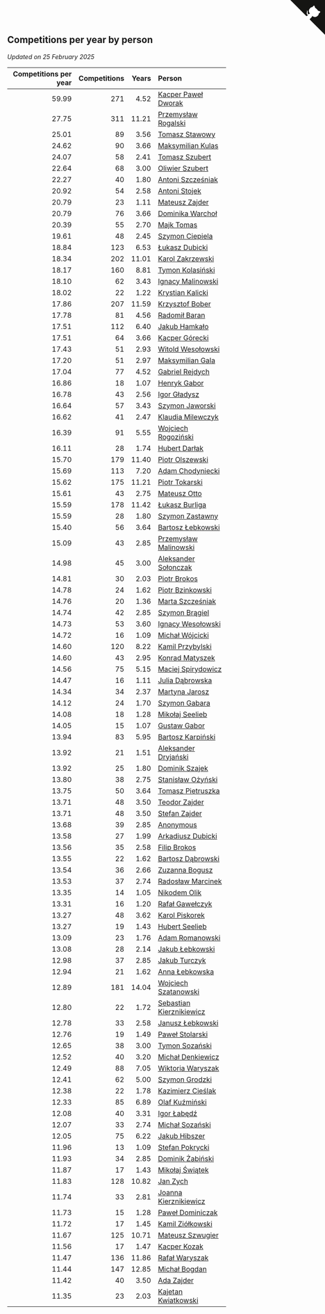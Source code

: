 ## Competitions per year by person

*Updated on 25 February 2025*

| Competitions per year | Competitions | Years | Person |
| ---: | ---: | ---: | :--- |
| 59.99 | 271 | 4.52 | [Kacper Paweł Dworak](https://www.worldcubeassociation.org/persons/2020DWOR01) |
| 27.75 | 311 | 11.21 | [Przemysław Rogalski](https://www.worldcubeassociation.org/persons/2013ROGA02) |
| 25.01 | 89 | 3.56 | [Tomasz Stawowy](https://www.worldcubeassociation.org/persons/2021STAW01) |
| 24.62 | 90 | 3.66 | [Maksymilian Kulas](https://www.worldcubeassociation.org/persons/2021KULA02) |
| 24.07 | 58 | 2.41 | [Tomasz Szubert](https://www.worldcubeassociation.org/persons/2022SZUB02) |
| 22.64 | 68 | 3.00 | [Oliwier Szubert](https://www.worldcubeassociation.org/persons/2022SZUB01) |
| 22.27 | 40 | 1.80 | [Antoni Szcześniak](https://www.worldcubeassociation.org/persons/2023SZCZ04) |
| 20.92 | 54 | 2.58 | [Antoni Stojek](https://www.worldcubeassociation.org/persons/2022STOJ03) |
| 20.79 | 23 | 1.11 | [Mateusz Zajder](https://www.worldcubeassociation.org/persons/2024ZAJD01) |
| 20.79 | 76 | 3.66 | [Dominika Warchoł](https://www.worldcubeassociation.org/persons/2021WARC01) |
| 20.39 | 55 | 2.70 | [Majk Tomas](https://www.worldcubeassociation.org/persons/2022TOMA05) |
| 19.61 | 48 | 2.45 | [Szymon Ciepiela](https://www.worldcubeassociation.org/persons/2022CIEP01) |
| 18.84 | 123 | 6.53 | [Łukasz Dubicki](https://www.worldcubeassociation.org/persons/2018DUBI01) |
| 18.34 | 202 | 11.01 | [Karol Zakrzewski](https://www.worldcubeassociation.org/persons/2014ZAKR01) |
| 18.17 | 160 | 8.81 | [Tymon Kolasiński](https://www.worldcubeassociation.org/persons/2016KOLA02) |
| 18.10 | 62 | 3.43 | [Ignacy Malinowski](https://www.worldcubeassociation.org/persons/2021MALI02) |
| 18.02 | 22 | 1.22 | [Krystian Kalicki](https://www.worldcubeassociation.org/persons/2023KALI10) |
| 17.86 | 207 | 11.59 | [Krzysztof Bober](https://www.worldcubeassociation.org/persons/2013BOBE01) |
| 17.78 | 81 | 4.56 | [Radomił Baran](https://www.worldcubeassociation.org/persons/2020BARA02) |
| 17.51 | 112 | 6.40 | [Jakub Hamkało](https://www.worldcubeassociation.org/persons/2018HAMK01) |
| 17.51 | 64 | 3.66 | [Kacper Górecki](https://www.worldcubeassociation.org/persons/2021GORE01) |
| 17.43 | 51 | 2.93 | [Witold Wesołowski](https://www.worldcubeassociation.org/persons/2022WESO01) |
| 17.20 | 51 | 2.97 | [Maksymilian Gala](https://www.worldcubeassociation.org/persons/2022GALA01) |
| 17.04 | 77 | 4.52 | [Gabriel Rejdych](https://www.worldcubeassociation.org/persons/2020REJD01) |
| 16.86 | 18 | 1.07 | [Henryk Gabor](https://www.worldcubeassociation.org/persons/2024GABO02) |
| 16.78 | 43 | 2.56 | [Igor Gładysz](https://www.worldcubeassociation.org/persons/2022GLAD01) |
| 16.64 | 57 | 3.43 | [Szymon Jaworski](https://www.worldcubeassociation.org/persons/2021JAWO01) |
| 16.62 | 41 | 2.47 | [Klaudia Milewczyk](https://www.worldcubeassociation.org/persons/2022MILE05) |
| 16.39 | 91 | 5.55 | [Wojciech Rogoziński](https://www.worldcubeassociation.org/persons/2019ROGO04) |
| 16.11 | 28 | 1.74 | [Hubert Darłak](https://www.worldcubeassociation.org/persons/2023DARL03) |
| 15.70 | 179 | 11.40 | [Piotr Olszewski](https://www.worldcubeassociation.org/persons/2013OLSZ02) |
| 15.69 | 113 | 7.20 | [Adam Chodyniecki](https://www.worldcubeassociation.org/persons/2017CHOD02) |
| 15.62 | 175 | 11.21 | [Piotr Tokarski](https://www.worldcubeassociation.org/persons/2013TOKA01) |
| 15.61 | 43 | 2.75 | [Mateusz Otto](https://www.worldcubeassociation.org/persons/2022OTTO01) |
| 15.59 | 178 | 11.42 | [Łukasz Burliga](https://www.worldcubeassociation.org/persons/2013BURL01) |
| 15.59 | 28 | 1.80 | [Szymon Zastawny](https://www.worldcubeassociation.org/persons/2023ZAST01) |
| 15.40 | 56 | 3.64 | [Bartosz Łebkowski](https://www.worldcubeassociation.org/persons/2021LEBK01) |
| 15.09 | 43 | 2.85 | [Przemysław Malinowski](https://www.worldcubeassociation.org/persons/2022MALI01) |
| 14.98 | 45 | 3.00 | [Aleksander Sołonczak](https://www.worldcubeassociation.org/persons/2022SOLO01) |
| 14.81 | 30 | 2.03 | [Piotr Brokos](https://www.worldcubeassociation.org/persons/2023BROK01) |
| 14.78 | 24 | 1.62 | [Piotr Bzinkowski](https://www.worldcubeassociation.org/persons/2023BZIN01) |
| 14.76 | 20 | 1.36 | [Marta Szcześniak](https://www.worldcubeassociation.org/persons/2023SZCZ07) |
| 14.74 | 42 | 2.85 | [Szymon Brągiel](https://www.worldcubeassociation.org/persons/2022BRAG03) |
| 14.73 | 53 | 3.60 | [Ignacy Wesołowski](https://www.worldcubeassociation.org/persons/2021WESO01) |
| 14.72 | 16 | 1.09 | [Michał Wójcicki](https://www.worldcubeassociation.org/persons/2024WOJC01) |
| 14.60 | 120 | 8.22 | [Kamil Przybylski](https://www.worldcubeassociation.org/persons/2016PRZY01) |
| 14.60 | 43 | 2.95 | [Konrad Matyszek](https://www.worldcubeassociation.org/persons/2022MATY02) |
| 14.56 | 75 | 5.15 | [Maciej Spirydowicz](https://www.worldcubeassociation.org/persons/2020SPIR01) |
| 14.47 | 16 | 1.11 | [Julia Dąbrowska](https://www.worldcubeassociation.org/persons/2024DABR01) |
| 14.34 | 34 | 2.37 | [Martyna Jarosz](https://www.worldcubeassociation.org/persons/2022JARO01) |
| 14.12 | 24 | 1.70 | [Szymon Gabara](https://www.worldcubeassociation.org/persons/2023GABA01) |
| 14.08 | 18 | 1.28 | [Mikołaj Seelieb](https://www.worldcubeassociation.org/persons/2023SEEL04) |
| 14.05 | 15 | 1.07 | [Gustaw Gabor](https://www.worldcubeassociation.org/persons/2024GABO01) |
| 13.94 | 83 | 5.95 | [Bartosz Karpiński](https://www.worldcubeassociation.org/persons/2019KARP03) |
| 13.92 | 21 | 1.51 | [Aleksander Dryjański](https://www.worldcubeassociation.org/persons/2023DRYJ01) |
| 13.92 | 25 | 1.80 | [Dominik Szajek](https://www.worldcubeassociation.org/persons/2023SZAJ01) |
| 13.80 | 38 | 2.75 | [Stanisław Ożyński](https://www.worldcubeassociation.org/persons/2022OZYN01) |
| 13.75 | 50 | 3.64 | [Tomasz Pietruszka](https://www.worldcubeassociation.org/persons/2021PIET01) |
| 13.71 | 48 | 3.50 | [Teodor Zajder](https://www.worldcubeassociation.org/persons/2021ZAJD03) |
| 13.71 | 48 | 3.50 | [Stefan Zajder](https://www.worldcubeassociation.org/persons/2021ZAJD02) |
| 13.68 | 39 | 2.85 | [Anonymous](https://www.worldcubeassociation.org/persons/2022ANON03) |
| 13.58 | 27 | 1.99 | [Arkadiusz Dubicki](https://www.worldcubeassociation.org/persons/2023DUBI01) |
| 13.56 | 35 | 2.58 | [Filip Brokos](https://www.worldcubeassociation.org/persons/2022BROK03) |
| 13.55 | 22 | 1.62 | [Bartosz Dąbrowski](https://www.worldcubeassociation.org/persons/2023DABR07) |
| 13.54 | 36 | 2.66 | [Zuzanna Bogusz](https://www.worldcubeassociation.org/persons/2022BOGU01) |
| 13.53 | 37 | 2.74 | [Radosław Marcinek](https://www.worldcubeassociation.org/persons/2022MARC05) |
| 13.35 | 14 | 1.05 | [Nikodem Olik](https://www.worldcubeassociation.org/persons/2024OLIK01) |
| 13.31 | 16 | 1.20 | [Rafał Gawełczyk](https://www.worldcubeassociation.org/persons/2023GAWE01) |
| 13.27 | 48 | 3.62 | [Karol Piskorek](https://www.worldcubeassociation.org/persons/2021PISK01) |
| 13.27 | 19 | 1.43 | [Hubert Seelieb](https://www.worldcubeassociation.org/persons/2023SEEL02) |
| 13.09 | 23 | 1.76 | [Adam Romanowski](https://www.worldcubeassociation.org/persons/2023ROMA10) |
| 13.08 | 28 | 2.14 | [Jakub Łebkowski](https://www.worldcubeassociation.org/persons/2023LEBK01) |
| 12.98 | 37 | 2.85 | [Jakub Turczyk](https://www.worldcubeassociation.org/persons/2022TURC02) |
| 12.94 | 21 | 1.62 | [Anna Łebkowska](https://www.worldcubeassociation.org/persons/2023LEBK04) |
| 12.89 | 181 | 14.04 | [Wojciech Szatanowski](https://www.worldcubeassociation.org/persons/2011SZAT01) |
| 12.80 | 22 | 1.72 | [Sebastian Kierznikiewicz](https://www.worldcubeassociation.org/persons/2023KIER02) |
| 12.78 | 33 | 2.58 | [Janusz Łebkowski](https://www.worldcubeassociation.org/persons/2022LEBK01) |
| 12.76 | 19 | 1.49 | [Paweł Stolarski](https://www.worldcubeassociation.org/persons/2023STOL04) |
| 12.65 | 38 | 3.00 | [Tymon Sozański](https://www.worldcubeassociation.org/persons/2022SOZA01) |
| 12.52 | 40 | 3.20 | [Michał Denkiewicz](https://www.worldcubeassociation.org/persons/2021DENK01) |
| 12.49 | 88 | 7.05 | [Wiktoria Waryszak](https://www.worldcubeassociation.org/persons/2018WARY01) |
| 12.41 | 62 | 5.00 | [Szymon Grodzki](https://www.worldcubeassociation.org/persons/2020GROD01) |
| 12.38 | 22 | 1.78 | [Kazimierz Cieślak](https://www.worldcubeassociation.org/persons/2023CIES01) |
| 12.33 | 85 | 6.89 | [Olaf Kuźmiński](https://www.worldcubeassociation.org/persons/2018KUZM02) |
| 12.08 | 40 | 3.31 | [Igor Łabędź](https://www.worldcubeassociation.org/persons/2021LABE01) |
| 12.07 | 33 | 2.74 | [Michał Sozański](https://www.worldcubeassociation.org/persons/2022SOZA02) |
| 12.05 | 75 | 6.22 | [Jakub Hibszer](https://www.worldcubeassociation.org/persons/2018HIBS01) |
| 11.96 | 13 | 1.09 | [Stefan Pokrycki](https://www.worldcubeassociation.org/persons/2024POKR01) |
| 11.93 | 34 | 2.85 | [Dominik Żabiński](https://www.worldcubeassociation.org/persons/2022ZABI01) |
| 11.87 | 17 | 1.43 | [Mikołaj Świątek](https://www.worldcubeassociation.org/persons/2023SWIA01) |
| 11.83 | 128 | 10.82 | [Jan Zych](https://www.worldcubeassociation.org/persons/2014ZYCH01) |
| 11.74 | 33 | 2.81 | [Joanna Kierznikiewicz](https://www.worldcubeassociation.org/persons/2022KIER01) |
| 11.73 | 15 | 1.28 | [Paweł Dominiczak](https://www.worldcubeassociation.org/persons/2023DOMI21) |
| 11.72 | 17 | 1.45 | [Kamil Ziółkowski](https://www.worldcubeassociation.org/persons/2023ZIOL01) |
| 11.67 | 125 | 10.71 | [Mateusz Szwugier](https://www.worldcubeassociation.org/persons/2014SZWU01) |
| 11.56 | 17 | 1.47 | [Kacper Kozak](https://www.worldcubeassociation.org/persons/2023KOZA05) |
| 11.47 | 136 | 11.86 | [Rafał Waryszak](https://www.worldcubeassociation.org/persons/2013WARY01) |
| 11.44 | 147 | 12.85 | [Michał Bogdan](https://www.worldcubeassociation.org/persons/2012BOGD01) |
| 11.42 | 40 | 3.50 | [Ada Zajder](https://www.worldcubeassociation.org/persons/2021ZAJD01) |
| 11.35 | 23 | 2.03 | [Kajetan Kwiatkowski](https://www.worldcubeassociation.org/persons/2023KWIA01) |


<a href="https://github.com/maxidragon/wca_statistics_pl" class="github-corner" aria-label="View source on Github"><svg width="80" height="80" viewBox="0 0 250 250" style="fill:#151513; color:#fff; position: absolute; top: 0; border: 0; right: 0;" aria-hidden="true"><path d="M0,0 L115,115 L130,115 L142,142 L250,250 L250,0 Z"></path><path d="M128.3,109.0 C113.8,99.7 119.0,89.6 119.0,89.6 C122.0,82.7 120.5,78.6 120.5,78.6 C119.2,72.0 123.4,76.3 123.4,76.3 C127.3,80.9 125.5,87.3 125.5,87.3 C122.9,97.6 130.6,101.9 134.4,103.2" fill="currentColor" style="transform-origin: 130px 106px;" class="octo-arm"></path><path d="M115.0,115.0 C114.9,115.1 118.7,116.5 119.8,115.4 L133.7,101.6 C136.9,99.2 139.9,98.4 142.2,98.6 C133.8,88.0 127.5,74.4 143.8,58.0 C148.5,53.4 154.0,51.2 159.7,51.0 C160.3,49.4 163.2,43.6 171.4,40.1 C171.4,40.1 176.1,42.5 178.8,56.2 C183.1,58.6 187.2,61.8 190.9,65.4 C194.5,69.0 197.7,73.2 200.1,77.6 C213.8,80.2 216.3,84.9 216.3,84.9 C212.7,93.1 206.9,96.0 205.4,96.6 C205.1,102.4 203.0,107.8 198.3,112.5 C181.9,128.9 168.3,122.5 157.7,114.1 C157.9,116.9 156.7,120.9 152.7,124.9 L141.0,136.5 C139.8,137.7 141.6,141.9 141.8,141.8 Z" fill="currentColor" class="octo-body"></path></svg></a><style>.github-corner:hover .octo-arm{animation:octocat-wave 560ms ease-in-out}@keyframes octocat-wave{0%,100%{transform:rotate(0)}20%,60%{transform:rotate(-25deg)}40%,80%{transform:rotate(10deg)}}@media (max-width:500px){.github-corner:hover .octo-arm{animation:none}.github-corner .octo-arm{animation:octocat-wave 560ms ease-in-out}}</style>
